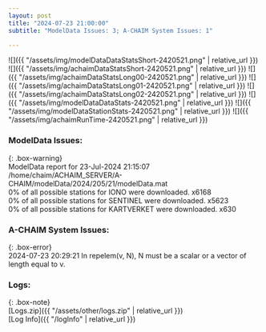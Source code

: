 ```yaml
---
layout: post
title: "2024-07-23 21:00:00"
subtitle: "ModelData Issues: 3; A-CHAIM System Issues: 1"

---
```


![]({{ "/assets/img/modelDataDataStatsShort-2420521.png" | relative_url }})
![]({{ "/assets/img/achaimDataStatsShort-2420521.png" | relative_url }})
![]({{ "/assets/img/achaimDataStatsLong00-2420521.png" | relative_url }})
![]({{ "/assets/img/achaimDataStatsLong01-2420521.png" | relative_url }})
![]({{ "/assets/img/achaimDataStatsLong02-2420521.png" | relative_url }})
![]({{ "/assets/img/modelDataDataStats-2420521.png" | relative_url }})
![]({{ "/assets/img/modelDataStationStats-2420521.png" | relative_url }})
![]({{ "/assets/img/achaimRunTime-2420521.png" | relative_url }})


### ModelData Issues:  
  
{: .box-warning}  
 ModelData report for 23-Jul-2024 21:15:07   
 /home/chaim/ACHAIM_SERVER/A-CHAIM/modelData/2024/205/21/modelData.mat   
 0% of all possible stations for IONO were downloaded. x6168   
 0% of all possible stations for SENTINEL were downloaded. x5623   
 0% of all possible stations for KARTVERKET were downloaded. x630   
  
### A-CHAIM System Issues:  
  
{: .box-error}  
2024-07-23 20:29:21 In repelem(v, N), N must be a scalar or a vector of length equal to v.  

### Logs:  
  
{: .box-note}  
[Logs.zip]({{ "/assets/other/logs.zip" | relative_url }})  
[Log Info]({{ "/logInfo" | relative_url }})  
